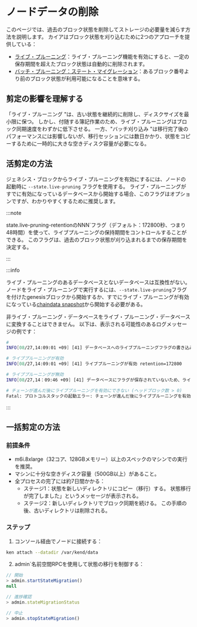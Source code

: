 # ノードデータの削除

このページでは、過去のブロック状態を削除してストレージの必要量を減らす方法を説明します。 カイアはブロック状態を刈り込むために2つのアプローチを提供している：

- [ライブ・プルーニング](../../learn/storage/state-pruning.md#state-live-pruning)：ライブ・プルーニング機能を有効にすると、一定の保存期間を超えたブロック状態は自動的に削除されます。
- [バッチ・プルーニング：ステート・マイグレーション](../../learn/storage/state-pruning.md#state-batch-pruning-state-migration)：あるブロック番号より前のブロック状態が利用可能になることを意味する。

## 剪定の影響を理解する

「ライブ・プルーニング "は、古い状態を継続的に削除し、ディスクサイズを最小限に保つ。 しかし、付随する簿記作業のため、ライブ・プルーニングはブロック同期速度をわずかに低下させる。 一方、"バッチ刈り込み "は移行完了後のパフォーマンスには影響しないが、移行セッションには数日かかり、状態をコピーするために一時的に大きな空きディスク容量が必要になる。

## 活剪定の方法

ジェネシス・ブロックからライブ・プルーニングを有効にするには、ノードの起動時に `--state.live-pruning` フラグを使用する。 ライブ・プルーニングがすでに有効になっているデータベースから開始する場合、このフラグはオプションですが、わかりやすくするために推奨します。

:::note

state.live-pruning-retentionのNNN\`フラグ（デフォルト：172800秒、つまり48時間）を使って、ライブプルーニングの保持期間をコントロールすることができる。 このフラグは、過去のブロック状態が刈り込まれるまでの保存期間を決定する。

:::

:::info

ライブ・プルーニングのあるデータベースとないデータベースは互換性がない。 ノードをライブ・プルーニングで実行するには、`--state.live-pruning`フラグを付けたgenesisブロックから開始するか、すでにライブ・プルーニングが有効になっている[chaindata snapshot](./chaindata-snapshot.md)から開始する必要がある。

非ライブ・プルーニング・データベースをライブ・プルーニング・データベースに変換することはできません。 以下は、表示される可能性のあるログメッセージの例です：

```sh
#
INFO[08/27,14:09:01 +09] [41] データベースへのライブプルーニングフラグの書き込み

# ライブプルーニングが有効
INFO[08/27,14:09:01 +09] [41] ライブプルーニングが有効 retention=172800

# ライブプルーニングが無効
INFO[08/27,14：09:46 +09] [41] データベースにフラグが保存されていないため、ライブプルーニングが無効

# チェーンが進んだ後にライブプルーニングを有効にできない (ヘッドブロック数 > 0)
Fatal: プロトコルスタックの起動エラー: チェーンが進んだ後にライブプルーニングを有効にできない
```

:::

## 一括剪定の方法

### 前提条件

- m6i.8xlarge（32コア、128GBメモリー）以上のスペックのマシンでの実行を推奨。
- マシンに十分な空きディスク容量（500GB以上）があること。
- 全プロセスの完了には約7日間かかる：
  - ステージ1：状態を新しいディレクトリにコピー（移行）する。 状態移行が完了しました」というメッセージが表示される。
  - ステージ2：新しいディレクトリでブロック同期を続ける。 この手順の後、古いディレクトリは削除される。

### ステップ

1. コンソール経由でノードに接続する：

```sh
ken attach --datadir /var/kend/data
```

2. admin\`名前空間RPCを使用して状態の移行を制御する：

```js
// 開始
> admin.startStateMigration()
null

// 進捗確認
> admin.stateMigrationStatus

// 中止
> admin.stopStateMigration()
```
